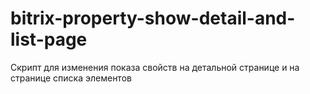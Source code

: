 # bitrix-property-show-detail-and-list-page
Скрипт для изменения показа свойств на детальной странице и на странице списка элементов
